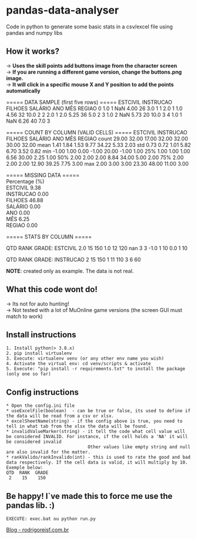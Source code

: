 # pandas-data-analyser
Code in python to generate some basic stats in a csv/excel file using pandas and numpy libs

## How it works?

-> **Uses the skill points add buttons image from the character screen**<br>
-> **If you are running a different game version, change the buttons.png image.**<br>
-> **It will click in a specific mouse X and Y position to add the points automatically**<br>


===== DATA SAMPLE (first five rows) =====
   ESTCIVIL  INSTRUCAO  FILHOES  SALÁRIO  ANO   MÊS  REGIAO
0       1.0          1      NaN     4.00   26   3.0       1
1       2.0          1      1.0     4.56   32  10.0       2
2       2.0          1      2.0     5.25   36   5.0       2
3       1.0          2      NaN     5.73   20  10.0       3
4       1.0          1      NaN     6.26   40   7.0       3

===== COUNT BY COLUMN (VALID CELLS) =====
       ESTCIVIL  INSTRUCAO  FILHOES  SALÁRIO    ANO    MÊS  REGIAO
count     29.00      32.00    17.00    32.00  32.00  30.00   32.00
mean       1.41       1.84     1.53     9.77  34.22   5.33    2.03
std        0.73       0.72     1.01     5.82   6.70   3.52    0.82
min       -1.00       1.00     0.00    -1.00  20.00  -1.00    1.00
25%        1.00       1.00     1.00     6.56  30.00   2.25    1.00
50%        2.00       2.00     2.00     8.84  34.00   5.00    2.00
75%        2.00       2.00     2.00    12.90  39.25   7.75    3.00
max        2.00       3.00     3.00    23.30  48.00  11.00    3.00

===== MISSING DATA =====   
           Percentage (%)  
ESTCIVIL             9.38  
INSTRUCAO            0.00  
FILHOES             46.88  
SALÁRIO              0.00  
ANO                  0.00  
MÊS                  6.25  
REGIAO               0.00  

===== STATS BY COLUMN =====

QTD  RANK  GRADE: ESTCIVIL 
2.0    15    150
1.0    12    120
nan    3    3
-1.0    1    10
0.0    1    10

QTD  RANK  GRADE: INSTRUCAO
2    15    150
1    11    110
3    6    60


**NOTE**: created only as example. The data is not real.

## What this code wont do!

-> Its not for auto hunting!<br>
-> Not tested with a lot of MuOnline game versions (the screen GUI must match to work)<br>

## Install instructions

    1. Install python(> 3.8.x)
    2. pip install virtualenv
    3. Execute: virtualenv venv (or any other env name you wish)
    4. Activate the virtual env: cd venv/scripts & activate
    5. Execute: "pip install -r requirements.txt" to install the package (only one so far)

## Config instructions

    * Open the config.ini file
    * useExcelFile(boolean)  - can be true or false, its used to define if the data will be read from a csv or xlsx.
    * excelSheetName(string) - if the config above is true, you need to tell in what tab from the xlsx the data will be found.
    * invalidValueMarker(string) - it tell the code what cell value will be considered INVALID. For instance, if the cell holds a 'NA' it will be considered invalid
                                   Other values like empty string and null are also invalid for the matter.
    * rankValido/rankInvalido(int) - this is used to rate the good and bad data respectively. If the cell data is valid, it will multiply by 10. Exemple below:
    QTD  RANK  GRADE
     2    15    150

## Be happy! I`ve made this to force me use the pandas lib. :)
    EXECUTE: exec.bat ou python run.py

[Blog - rodrigoreisf.com.br](http://rodrigoreisf.com.br)
